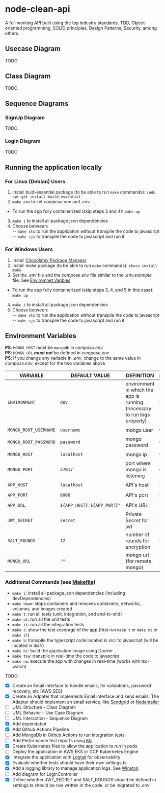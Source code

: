 # node-clean-api
A full working API built using the top industry standards. TDD, Object-oriented programming, SOLID principles, Design Patterns, Security, among others.

## Usecase Diagram
TODO

## Class Diagram
TODO

## Sequence Diagrams

### SignUp Diagram
TODO

### Login Diagram
TODO

## Running the application locally

### For Linux (Debian) Users
1. Install buid-essential package (to be able to run `make` commands): `sudo apt-get install build-essential`
2. `make env` to set *compose.env* and *.env*
* To run the app fully containerized (skip steps 3 and 4): `make up`
3. `make i` to install all package.json dependencies
4. Choose between:  
-- `make sts` to run the application without transpile the code to javascript  
-- `make sjs` to transpile the code to javascript and run it

### For Windows Users
1. Install [Chocolatey Package Manager](https://chocolatey.org/install)
2. Install make package (to be able to run `make` commands): `choco install make`
3. Set the *.env* file and the *compose.env* file similar to the *.env.example* file. See [Enviromnet Varibles](https://github.com/guimassoqueto/node-api-clean-architecture#environment-variables)
* To run the app fully containerized (skip steps 3, 4, and 5 in this case): `make up`
4. `make i` to install all package.json dependencies
5. Choose between:  
-- `make sts` to run the application without transpile the code to javascript  
-- `make sjs` to transpile the code to javascript and run it

## Environment Variables

**PS**: `MONGO_HOST` must be `mongodb`  in *compose.env*  
**PS**: `MONGO_URL` ***must not*** be defined in *compose.env*   
**PS**: If you change any variable in *.env*, change to the same value in *compose.env*, except for the two variables above  

| VARIABLE              | DEFAULT VALUE              | DEFINITION                                                               | REQUIRED                 |
| --------------------- | -------------------------- | ------------------------------------------------------------------------ | ------------------------ |
| `ENVIRONMENT`         | `dev`                      | environment in which the app is running (necessary to run logs properly) | :heavy_multiplication_x: |
| `MONGO_ROOT_USERNAME` | `username`                 | mongo user                                                               | :heavy_check_mark:       |
| `MONGO_ROOT_PASSWORD` | `password`                 | mongo password                                                           | :heavy_check_mark:       |
| `MONGO_HOST`          | `localhost`                | mongo ip                                                                 | :heavy_check_mark:       |
| `MONGO_PORT`          | `27017`                    | port where mongo is listening                                            | :heavy_check_mark:       |
| `APP_HOST`            | `localhost`                | API's host                                                               | :heavy_multiplication_x: |
| `APP_PORT`            | `8000`                     | API's port                                                               | :heavy_multiplication_x: |
| `APP_URL`             | `${APP_HOST}:${APP_PORT}"` | API's URL                                                                | :heavy_multiplication_x: |
| `JWT_SECRET`          | `secret`                   | Private Secret for jwt                                                   | :heavy_multiplication_x: |
| `SALT_ROUNDS`         | `12`                       | number of rounds for encryption                                          | :heavy_multiplication_x: |
| `MONGO_URL`           | `""`                       | mongo url (for remote mongo)                                             | :heavy_multiplication_x: |


### Additional Commands (see [Makefile](Makefile))
* `make i`: install all package.json dependencies (including devDependencies)
* `make down`: stops containers and removes containers, networks, volumes, and images created
* `make t`: run all tests (unit, integration, and end-to-end)
* `make ut`: run all the unit tests
* `make it`: run all the integration tests
* `make c`: show the test coverage of the app (first run `make t` or `make ut` or `make it`)
* `make b`: transpile the typescript code located in *src/* to javascript (will be located in *dist/*)
* `make bi`: build the application image using Docker
* `make tsw`: transpile in real-time the code to javascript
* `make nw`: execute the app with changes in real-time (works with tsc-watch)


TODO:
- [x] Create an Email interface to handle emails, for validations, password recovery, etc [AWS SES]
- [x] Create an Adpater that implements Email interface and send emails. The Adapter should Implement an email service, like [Sendgrid](https://www.npmjs.com/package/@sendgrid/mail) or [Nodemailer](https://www.npmjs.com/package/nodemailer)
- [ ] UML Structure - Class Diagram
- [ ] UML Behavior - Use Case Diagram
- [ ] UML Interaction - Sequence Diagram
- [x] Add dependabot
- [x] Add Github Actions Pipeline
- [ ] Add MongoDb in Github Actions to run integration tests
- [ ] Add Performance test reports using [K6](https://k6.io/)
- [x] Create Kubernetes files to allow the application to run in pods
- [ ] Deploy the application in AWS EKS or GCP Kubernetes Engine
- [x] Integrate the application with [Logtail](https://logtail.com) for observability
- [x] Evaluate whether tests should have their own settings.ts
- [x] Add a logging library to manage application logs. See [Winston](https://www.npmjs.com/package/winston)
- [ ] Add diagram for LoginController
- [x] Define whether JWT_SECRET and SALT_ROUNDS should be defined in settings.ts should be raw written in the code, or be migrated to *.env*
